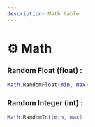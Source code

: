 ```yaml
---
description: Math table
---
```


# ⚙️ Math

### Random Float (float) :

```lua
Math.RandomFloat(min, max)
```

### Random Integer (int) :

```lua
Math.RandomInt(min, max)
```

